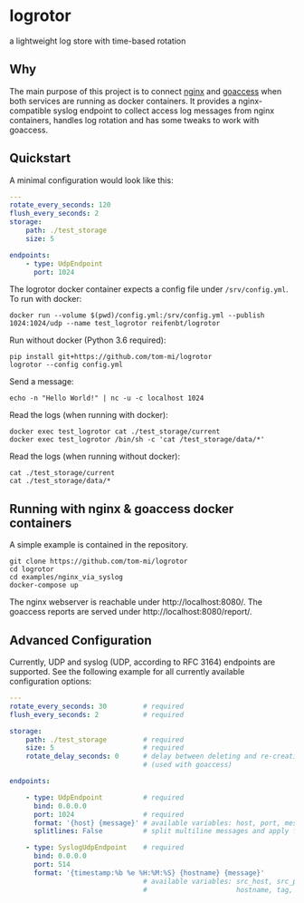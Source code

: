 # logrotor
   
a lightweight log store with time-based rotation

## Why
The main purpose of this project is to connect [nginx](https://nginx.org/) and [goaccess](https://goaccess.io/) when both services are running as docker containers. It provides a nginx-compatible syslog endpoint to collect access log messages from nginx containers, handles log rotation and has some tweaks to work with goaccess.

## Quickstart

A minimal configuration would look like this:

```yaml:config.yml
---
rotate_every_seconds: 120
flush_every_seconds: 2
storage:
    path: ./test_storage
    size: 5

endpoints:
    - type: UdpEndpoint
      port: 1024
```

The logrotor docker container expects a config file under `/srv/config.yml`. To run with docker:

    docker run --volume $(pwd)/config.yml:/srv/config.yml --publish 1024:1024/udp --name test_logrotor reifenbt/logrotor
    
Run without docker (Python 3.6 required):

    pip install git+https://github.com/tom-mi/logrotor
    logrotor --config config.yml
    
Send a message:

    echo -n "Hello World!" | nc -u -c localhost 1024
    
Read the logs (when running with docker):

    docker exec test_logrotor cat ./test_storage/current
    docker exec test_logrotor /bin/sh -c 'cat /test_storage/data/*'
    
Read the logs (when running without docker):

    cat ./test_storage/current
    cat ./test_storage/data/*
    
## Running with nginx & goaccess docker containers

A simple example is contained in the repository.

    git clone https://github.com/tom-mi/logrotor
    cd logrotor
    cd examples/nginx_via_syslog
    docker-compose up
    
The nginx webserver is reachable under http://localhost:8080/. The goaccess reports are served under http://localhost:8080/report/.

## Advanced Configuration

Currently, UDP and syslog (UDP, according to RFC 3164) endpoints are supported. See the following example for all currently available configuration options:

```yaml
---
rotate_every_seconds: 30         # required
flush_every_seconds: 2           # required

storage:
    path: ./test_storage         # required
    size: 5                      # required
    rotate_delay_seconds: 0      # delay between deleting and re-creating a file during rotation
                                 # (used with goaccess)

endpoints:

    - type: UdpEndpoint          # required
      bind: 0.0.0.0
      port: 1024                 # required
      format: '{host} {message}' # available variables: host, port, message
      splitlines: False          # split multiline messages and apply format to each line

    - type: SyslogUdpEndpoint    # required
      bind: 0.0.0.0
      port: 514
      format: '{timestamp:%b %e %H:%M:%S} {hostname} {message}'
                                 # available variables: src_host, src_port, timestamp, level, facility,
                                 #                      hostname, tag, pid, message
```

    
